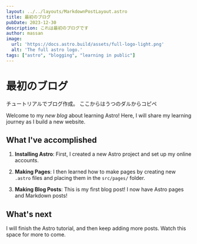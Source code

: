 ```yaml
---
layout: ../../layouts/MarkdownPostLayout.astro
title: 最初のブログ
pubDate: 2023-12-30
description: これは最初のブログです
author: massan
image:
  url: 'https://docs.astro.build/assets/full-logo-light.png'
  alt: 'The full astro logo.'
tags: ["astro", "blogging", "learning in public"]
---
```


# 最初のブログ

チュートリアルでブログ作成。
ここからはうつのダルからコピペ

Welcome to my _new blog_ about learning Astro! Here, I will share my learning journey as I build a new website.

## What I've accomplished

1. **Installing Astro**: First, I created a new Astro project and set up my online accounts.

2. **Making Pages**: I then learned how to make pages by creating new `.astro` files and placing them in the `src/pages/` folder.

3. **Making Blog Posts**: This is my first blog post! I now have Astro pages and Markdown posts!

## What's next

I will finish the Astro tutorial, and then keep adding more posts. Watch this space for more to come.
